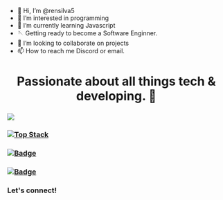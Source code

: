 - 👋 Hi, I’m @rensilva5
- 👀 I’m interested in programming
- 🌱 I’m currently learning Javascript
- 🪡 Getting ready to become a Software Enginner.
- 💞️ I’m looking to collaborate on projects
- 📫 How to reach me Discord or email.

<!---
rensilva5/rensilva5 is a ✨ special ✨ repository because its `README.md` (this file) appears on your GitHub profile.
You can click the Preview link to take a look at your changes.
--->
# <h1 align="center"> Passionate about all things tech & developing. 🐣 </h1>
### ![](https://komarev.com/ghpvc/?username=your-github-rensilva5&color=ff69b4)

### [![Top Stack](https://widget.realdeveloper.pro/api/top?stack=JavaScript,Node.js,React)](https://github.com/rensilva5)

### [![Badge](https://widget.realdeveloper.pro/api/badge?title=Languages%20and%20Framework&badges=JavaScript,React,Node.js,Express.js,Bootstrap,Typescript,Python,React-Native,Electron,SASS)](https://github.com/rensilva5)

### [![Badge](https://widget.realdeveloper.pro/api/badge?title=Database%20and%20DevOps&badges=MySQL,MongoDB,Mongoose,Firestore,Azure)](https://github.com/rensilva5)

### Let's connect!
